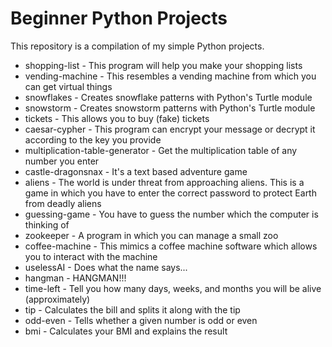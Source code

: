 # Beginner Python Projects

This repository is a compilation of my simple Python projects.

- shopping-list - This program will help you make your shopping lists
- vending-machine - This resembles a vending machine from which you can get virtual things
- snowflakes - Creates snowflake patterns with Python's Turtle module
- snowstorm - Creates snowstorm patterns with Python's Turtle module
- tickets - This allows you to buy (fake) tickets
- caesar-cypher - This program can encrypt your message or decrypt it according to the key you provide
- multiplication-table-generator - Get the multiplication table of any number you enter
- castle-dragonsnax - It's a text based adventure game
- aliens - The world is under threat from approaching aliens. This is a game in which you have to enter the correct password to protect Earth from deadly aliens
- guessing-game - You have to guess the number which the computer is thinking of
- zookeeper - A program in which you can manage a small zoo
- coffee-machine - This mimics a coffee machine software which allows you to interact with the machine
- uselessAI - Does what the name says...
- hangman - HANGMAN!!!
- time-left - Tell you how many days, weeks, and months you will be alive (approximately)
- tip - Calculates the bill and splits it along with the tip
- odd-even - Tells whether a given number is odd or even
- bmi - Calculates your BMI and explains the result
